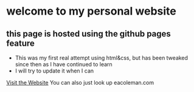 # welcome to my personal website
## this page is hosted using the github pages feature

* This was my first real attempt using html&css, but has been tweaked since then as I have continued to learn
* I will try to update it when I can

[Visit the Website](https://www.eacoleman.com)
You can also just look up eacoleman.com
